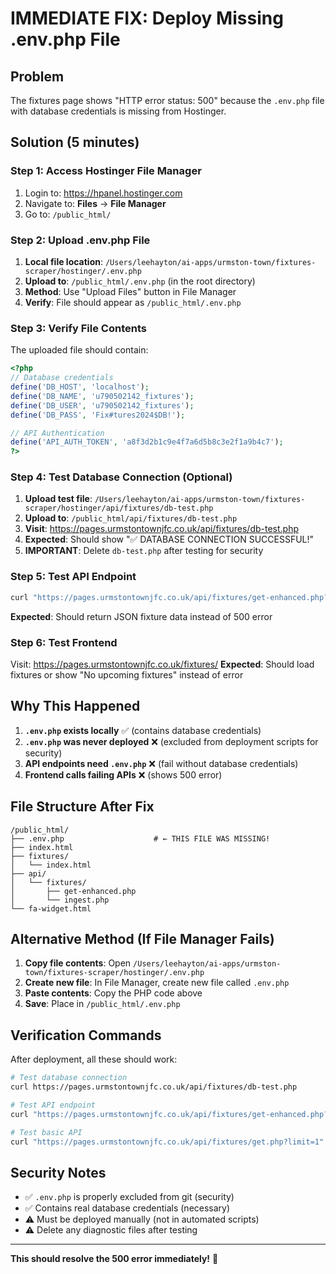 # IMMEDIATE FIX: Deploy Missing .env.php File

## Problem
The fixtures page shows "HTTP error status: 500" because the `.env.php` file with database credentials is missing from Hostinger.

## Solution (5 minutes)

### Step 1: Access Hostinger File Manager
1. Login to: https://hpanel.hostinger.com
2. Navigate to: **Files** → **File Manager**
3. Go to: `/public_html/`

### Step 2: Upload .env.php File
1. **Local file location**: `/Users/leehayton/ai-apps/urmston-town/fixtures-scraper/hostinger/.env.php`
2. **Upload to**: `/public_html/.env.php` (in the root directory)
3. **Method**: Use "Upload Files" button in File Manager
4. **Verify**: File should appear as `/public_html/.env.php`

### Step 3: Verify File Contents
The uploaded file should contain:
```php
<?php
// Database credentials
define('DB_HOST', 'localhost');
define('DB_NAME', 'u790502142_fixtures');
define('DB_USER', 'u790502142_fixtures');
define('DB_PASS', 'Fix#tures2024$DB!');

// API Authentication
define('API_AUTH_TOKEN', 'a8f3d2b1c9e4f7a6d5b8c3e2f1a9b4c7');
?>
```

### Step 4: Test Database Connection (Optional)
1. **Upload test file**: `/Users/leehayton/ai-apps/urmston-town/fixtures-scraper/hostinger/api/fixtures/db-test.php`
2. **Upload to**: `/public_html/api/fixtures/db-test.php`
3. **Visit**: https://pages.urmstontownjfc.co.uk/api/fixtures/db-test.php
4. **Expected**: Should show "✅ DATABASE CONNECTION SUCCESSFUL!"
5. **IMPORTANT**: Delete `db-test.php` after testing for security

### Step 5: Test API Endpoint
```bash
curl "https://pages.urmstontownjfc.co.uk/api/fixtures/get-enhanced.php?limit=1"
```
**Expected**: Should return JSON fixture data instead of 500 error

### Step 6: Test Frontend
Visit: https://pages.urmstontownjfc.co.uk/fixtures/
**Expected**: Should load fixtures or show "No upcoming fixtures" instead of error

## Why This Happened

1. **`.env.php` exists locally** ✅ (contains database credentials)
2. **`.env.php` was never deployed** ❌ (excluded from deployment scripts for security)
3. **API endpoints need `.env.php`** ❌ (fail without database credentials)
4. **Frontend calls failing APIs** ❌ (shows 500 error)

## File Structure After Fix
```
/public_html/
├── .env.php                    # ← THIS FILE WAS MISSING!
├── index.html
├── fixtures/
│   └── index.html
├── api/
│   └── fixtures/
│       ├── get-enhanced.php
│       └── ingest.php
└── fa-widget.html
```

## Alternative Method (If File Manager Fails)

1. **Copy file contents**: Open `/Users/leehayton/ai-apps/urmston-town/fixtures-scraper/hostinger/.env.php`
2. **Create new file**: In File Manager, create new file called `.env.php`
3. **Paste contents**: Copy the PHP code above
4. **Save**: Place in `/public_html/.env.php`

## Verification Commands

After deployment, all these should work:

```bash
# Test database connection
curl https://pages.urmstontownjfc.co.uk/api/fixtures/db-test.php

# Test API endpoint
curl "https://pages.urmstontownjfc.co.uk/api/fixtures/get-enhanced.php?limit=1"

# Test basic API
curl "https://pages.urmstontownjfc.co.uk/api/fixtures/get.php?limit=1"
```

## Security Notes

- ✅ `.env.php` is properly excluded from git (security)
- ✅ Contains real database credentials (necessary)
- ⚠️ Must be deployed manually (not in automated scripts)
- ⚠️ Delete any diagnostic files after testing

---

**This should resolve the 500 error immediately!** 🎯